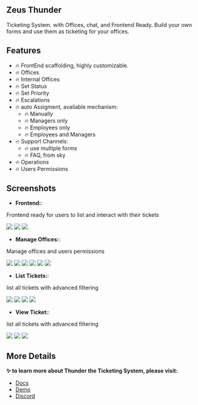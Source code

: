 ## Zeus Thunder

Ticketing System. with Offices, chat, and Frontend Ready.
Build your own forms and use them as ticketing for your offices.

## Features

- 🔥 FrontEnd scaffolding, highly customizable.
- 🔥 Offices
- 🔥 Internal Offices
- 🔥 Set Status
- 🔥 Set Priority
- 🔥 Escalations
- 🔥 auto Assigment, available mechanism:
    - 🔥 Manually
    - 🔥 Managers only
    - 🔥 Employees only
    - 🔥 Employees and Managers
- 🔥 Support Channels:
    - 🔥 use multiple forms
    - 🔥 FAQ, from sky
- 🔥 Operations
- 🔥 Users Permissions

## Screenshots

* **Frontend:**:

Frontend ready for users to list and interact with their tickets

![](https://larazeus.com/images/screenshots/thunder/frontend-1.webp)
![](https://larazeus.com/images/screenshots/thunder/frontend-2.webp)
![](https://larazeus.com/images/screenshots/thunder/frontend-3.webp)

* **Manage Offices:**:

Manage offices and users permissions

![](https://larazeus.com/images/screenshots/thunder/office-1.webp)
![](https://larazeus.com/images/screenshots/thunder/office-2.webp)
![](https://larazeus.com/images/screenshots/thunder/office-3.webp)
![](https://larazeus.com/images/screenshots/thunder/office-4.webp)
![](https://larazeus.com/images/screenshots/thunder/office-5.webp)
![](https://larazeus.com/images/screenshots/thunder/office-6.webp)

* **List Tickets:**:

list all tickets with advanced filtering

![](https://larazeus.com/images/screenshots/thunder/list-tickets-1.webp)
![](https://larazeus.com/images/screenshots/thunder/list-tickets-2.webp)
![](https://larazeus.com/images/screenshots/thunder/list-tickets-3.webp)
![](https://larazeus.com/images/screenshots/thunder/list-tickets-4.webp)

* **View Ticket:**:

list all tickets with advanced filtering

![](https://larazeus.com/images/screenshots/thunder/show-ticket-1.webp)
![](https://larazeus.com/images/screenshots/thunder/show-ticket-12.webp)
![](https://larazeus.com/images/screenshots/thunder/show-ticket-11.webp)

## More Details

**✨ to learn more about Thunder the Ticketing System, please visit:**

- [Docs](https://larazeus.com/docs/thunder)
- [Demo](https://demo.larazeus.com/admin)
- [Discord](https://discord.com/channels/883083792112300104/1184785837335007322)
